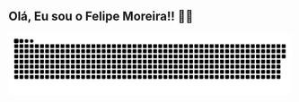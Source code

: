 ## Olá, Eu sou o Felipe Moreira!! 🖐🏻
 
 ![Snake animation](https://github.com/dev-felip/dev-felip/blob/output/github-contribution-grid-snake.svg)

